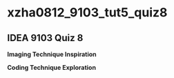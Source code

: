 # xzha0812_9103_tut5_quiz8

## IDEA 9103 Quiz 8

**Imaging Technique Inspiration**

 


**Coding Technique Exploration**

 